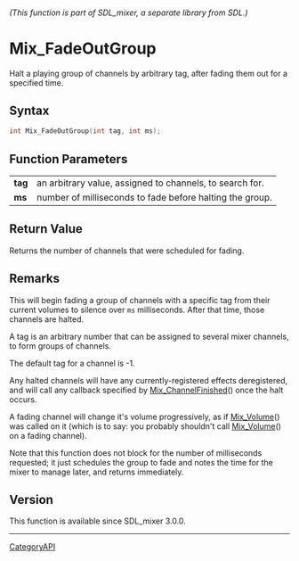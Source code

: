 ###### (This function is part of SDL_mixer, a separate library from SDL.)
# Mix_FadeOutGroup

Halt a playing group of channels by arbitrary tag, after fading them out for a specified time.

## Syntax

```c
int Mix_FadeOutGroup(int tag, int ms);

```

## Function Parameters

|             |                                                          |
| ----------- | -------------------------------------------------------- |
| **tag**     | an arbitrary value, assigned to channels, to search for. |
| **ms**      | number of milliseconds to fade before halting the group. |

## Return Value

Returns the number of channels that were scheduled for fading.

## Remarks

This will begin fading a group of channels with a specific tag from their
current volumes to silence over `ms` milliseconds. After that time, those
channels are halted.

A tag is an arbitrary number that can be assigned to several mixer
channels, to form groups of channels.

The default tag for a channel is -1.

Any halted channels will have any currently-registered effects
deregistered, and will call any callback specified by
[Mix_ChannelFinished](Mix_ChannelFinished)() once the halt occurs.

A fading channel will change it's volume progressively, as if
[Mix_Volume](Mix_Volume)() was called on it (which is to say: you probably
shouldn't call [Mix_Volume](Mix_Volume)() on a fading channel).

Note that this function does not block for the number of milliseconds
requested; it just schedules the group to fade and notes the time for the
mixer to manage later, and returns immediately.

## Version

This function is available since SDL_mixer 3.0.0.

----
[CategoryAPI](CategoryAPI)

